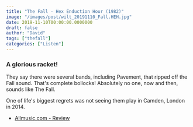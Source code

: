 ```yaml
---
title: "The Fall - Hex Enduction Hour (1982)"
image: "/images/post/wilt_20191110_Fall.HEH.jpg"
date: 2019-11-10T00:00:00.0000000
draft: false
author: "David"
tags: ["thefall"]
categories: ["Listen"]
---
```

### A glorious racket!  
  
They say there were several bands, including Pavement, that ripped off the Fall sound. That's complete bollocks! Absolutely no one, now and then, sounds like The Fall.

 One of life's biggest regrets was not seeing them play in Camden, London in 2014. 

-  [Allmusic.com - Review](https://www.allmusic.com/album/hex-enduction-hour-mw0000652913)